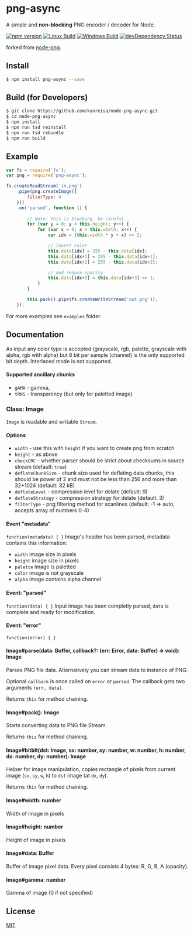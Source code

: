 # png-async
A simple and **non-blocking** PNG encoder / decoder for Node.

[![npm version][npm-img]][npm-url]
[![Linux Build][travis-img]][travis-url]
[![Windows Build][appveyor-img]][appveyor-url]
[![devDependency Status][devdep-img]][devdep-url]

forked from [node-png](https://github.com/leogiese/node-png).

## Install

```bash
$ npm install png-async --save
```

## Build (for Developers)

```bash
$ git clone https://github.com/kanreisa/node-png-async.git
$ cd node-png-async
$ npm install
$ npm run tsd reinstall
$ npm run tsd rebundle
$ npm run build
```

## Example

```js
var fs = require('fs');
var png = require('png-async');

fs.createReadStream('in.png')
    .pipe(png.createImage({
        filterType: 4
    }))
    .on('parsed', function () {
    
        // Note: this is blocking. be careful.
        for (var y = 0; y < this.height; y++) {
            for (var x = 0; x < this.width; x++) {
                var idx = (this.width * y + x) << 2;

                // invert color
                this.data[idx] = 255 - this.data[idx];
                this.data[idx+1] = 255 - this.data[idx+1];
                this.data[idx+2] = 255 - this.data[idx+2];

                // and reduce opacity
                this.data[idx+3] = this.data[idx+3] >> 1;
            }
        }

        this.pack().pipe(fs.createWriteStream('out.png'));
    });
```
For more examples see `examples` folder.

## Documentation

As input any color type is accepted (grayscale, rgb, palette, grayscale with alpha, rgb with alpha) but 8 bit per sample (channel) is the only supported bit depth. Interlaced mode is not supported.

#### Supported ancillary chunks
* `gAMA` - gamma,
* `tRNS` - transparency (but only for paletted image)

### Class: Image

`Image` is readable and writable `Stream`.

#### Options

- `width` - use this with `height` if you want to create png from scratch
- `height` - as above
- `checkCRC` - whether parser should be strict about checksums in source stream (default: `true`)
- `deflateChunkSize` - chunk size used for deflating data chunks, this should be power of 2 and must not be less than 256 and more than 32*1024 (default: 32 kB)
- `deflateLevel` - compression level for delate (default: 9)
- `deflateStrategy` - compression strategy for delate (default: 3)
- `filterType` - png filtering method for scanlines (default: -1 => auto, accepts array of numbers 0-4)

#### Event "metadata"

`function(metadata) { }`
Image's header has been parsed, metadata contains this information:
- `width` image size in pixels
- `height` image size in pixels
- `palette` image is paletted
- `color` image is not grayscale
- `alpha` image contains alpha channel

#### Event: "parsed"

`function(data) { }`
Input image has been completly parsed, `data` is complete and ready for modification.


#### Event: "error"

`function(error) { }`

#### Image#parse(data: Buffer, callback?: (err: Error, data: Buffer) => void): Image

Parses PNG file data. Alternatively you can stream data to instance of PNG.

Optional `callback` is once called on `error` or `parsed`. The callback gets
two arguments `(err, data)`.

Returns `this` for method chaining.

#### Image#pack(): Image

Starts converting data to PNG file Stream.

Returns `this` for method chaining.


#### Image#bitblt(dst: Image, sx: number, sy: number, w: number, h: number, dx: number, dy: number): Image

Helper for image manipulation, copies rectangle of pixels from current image (`sx`, `sy`, `w`, `h`) to `dst` image (at `dx`, `dy`).

Returns `this` for method chaining.


#### Image#width: number

Width of image in pixels


#### Image#height: number

Height of image in pixels


#### Image#data: Buffer

Buffer of image pixel data. Every pixel consists 4 bytes: R, G, B, A (opacity).


#### Image#gamma: number

Gamma of image (0 if not specified)

## License

[MIT](LICENSE)

[npm-img]: https://img.shields.io/npm/v/png-async.svg
[npm-url]: https://npmjs.org/package/png-async
[travis-img]: https://img.shields.io/travis/kanreisa/node-png-async.svg
[travis-url]: https://travis-ci.org/kanreisa/node-png-async
[appveyor-img]: https://img.shields.io/appveyor/ci/kanreisa/node-png-async.svg
[appveyor-url]: https://ci.appveyor.com/project/kanreisa/node-png-async
[devdep-img]: https://david-dm.org/kanreisa/node-png-async/dev-status.svg
[devdep-url]: https://david-dm.org/kanreisa/node-png-async#info=devDependencies
